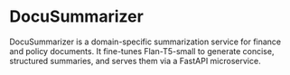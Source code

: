 # DocuSummarizer
DocuSummarizer is a domain-specific summarization service for finance and policy documents. It fine-tunes Flan-T5-small to generate concise, structured summaries, and serves them via a FastAPI microservice.
